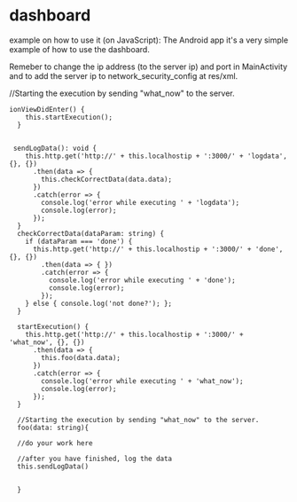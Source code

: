 # dashboard

example on how to use it (on JavaScript):
The Android app it's a very simple example of how to use the dashboard.

Remeber to change the ip address (to the server ip) and port in MainActivity and to add the server ip to network_security_config at res/xml. 


 //Starting the execution by sending "what_now" to the server.	
```
ionViewDidEnter() {
    this.startExecution();
  }


 sendLogData(): void {
    this.http.get('http://' + this.localhostip + ':3000/' + 'logdata', {}, {})
      .then(data => {
        this.checkCorrectData(data.data);
      })
      .catch(error => {
        console.log('error while executing ' + 'logdata');
        console.log(error);
      });
  }
  checkCorrectData(dataParam: string) {
    if (dataParam === 'done') {
      this.http.get('http://' + this.localhostip + ':3000/' + 'done', {}, {})
        .then(data => { })
        .catch(error => {
          console.log('error while executing ' + 'done');
          console.log(error);
        });
    } else { console.log('not done?'); };
  }

  startExecution() {
    this.http.get('http://' + this.localhostip + ':3000/' + 'what_now', {}, {})
      .then(data => {
        this.foo(data.data);
      })
      .catch(error => {
        console.log('error while executing ' + 'what_now');
        console.log(error);
      });
  }
  
  //Starting the execution by sending "what_now" to the server.	
  foo(data: string){
  
  //do your work here
  
  //after you have finished, log the data
  this.sendLogData()
  
  
  }
```
